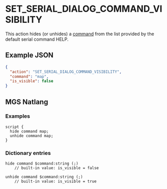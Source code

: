 # SET_SERIAL_DIALOG_COMMAND_VISIBILITY

This action hides (or unhides) a [command](commands) from the list provided by the default serial command HELP.

## Example JSON

```json
{
  "action": "SET_SERIAL_DIALOG_COMMAND_VISIBILITY",
  "command": "map",
  "is_visible": false
}
```

## MGS Natlang

### Examples

```mgs
script {
  hide command map;
  unhide command map;
}
```

### Dictionary entries

```
hide command $command:string (;)
	// built-in value: is_visible = false

unhide command $command:string (;)
	// built-in value: is_visible = true
```
